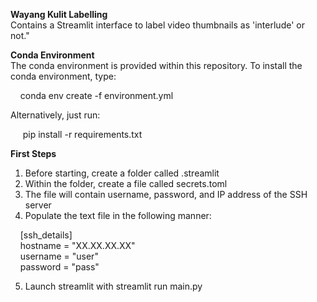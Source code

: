 **Wayang Kulit Labelling** <br />
Contains a Streamlit interface to label video thumbnails as 'interlude' or not."

**Conda Environment** <br />
The conda environment is provided within this repository.
To install the conda environment, type:

&nbsp;&nbsp;&nbsp;&nbsp;conda env create -f environment.yml

Alternatively, just run:

&nbsp;&nbsp;&nbsp;&nbsp; pip install -r requirements.txt

**First Steps**
1. Before starting, create a folder called .streamlit
2. Within the folder, create a file called secrets.toml
3. The file will contain username, password, and IP address of the SSH server
4. Populate the text file in the following manner:
   
&nbsp;&nbsp;&nbsp;&nbsp;[ssh_details]<br />
&nbsp;&nbsp;&nbsp;&nbsp;hostname = "XX.XX.XX.XX"<br />
&nbsp;&nbsp;&nbsp;&nbsp;username = "user"<br />
&nbsp;&nbsp;&nbsp;&nbsp;password = "pass"<br />

5. Launch streamlit with
     streamlit run main.py



     

